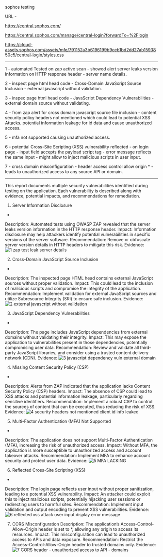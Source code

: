 sophos testing

URL - 

https://central.sophos.com/ 

https://central.sophos.com/manage/central-login?forwardTo=%2Flogin

https://cloud-assets.sophos.com/assets/mfe/791152a3b6196199b9ceb1bd2dd27ab1593850c5/central-login/styles.css

---------------------------

1 - automated Tested on zap active scan - showed alert server leaks version information on HTTP response header - server name details.

2 - inspect page html head code - Cross-Domain JavaScript Source Inclusion - external javascript without validation.

3 - inspec page html head code - JavaScript Dependency Vulnerabilities - external domain source without validating.

4 - from zap alert for cross domain javascript source file inclusion - content security policy headers not mentioned which could lead to potential XSS Attacks. 
potential information leakage for id data and cause unauthorized access. 

5 - mfa not supported causing unauthorized access.

6 - potential Cross-Site Scripting (XSS) vulnerability reflected - on login page - input field accepts the payload script tag - error message reflects the same input - might allow to inject malicious scripts in user input. 

7 - cross domain misconfiguration - header access control allow origin * - leads to unauthorized access to any source API or domain. 

------------------------------------------------------------------------

This report documents multiple security vulnerabilities identified during testing on the application. Each vulnerability is described along with evidence, potential impacts, and recommendations for remediation.

1. Server Information Disclosure
-
Description: Automated tests using OWASP ZAP revealed that the server leaks version information in the HTTP response header.
Impact: Information disclosure may help attackers identify potential vulnerabilities in specific versions of the server software.
Recommendation: Remove or obfuscate server version details in HTTP headers to mitigate this risk.
Evidence: ![1 zap test leak server details](https://github.com/user-attachments/assets/51f0a165-4ce9-4720-b13b-bbc9a566167d)

2. Cross-Domain JavaScript Source Inclusion
-
Description: The inspected page HTML head contains external JavaScript sources without proper validation.
Impact: This could lead to the inclusion of malicious scripts and compromise the integrity of the application.
Recommendation: Implement validation for external JavaScript sources and utilize Subresource Integrity (SRI) to ensure safe inclusion.
Evidence: ![2 external javascript without validation](https://github.com/user-attachments/assets/2df05fec-8e51-4b06-9342-39d7626ce3d1)

3. JavaScript Dependency Vulnerabilities
-
Description: The page includes JavaScript dependencies from external domains without validating their integrity.
Impact: This may expose the application to vulnerabilities present in those dependencies, potentially compromising user data.
Recommendation: Review and validate all third-party JavaScript libraries, and consider using a trusted content delivery network (CDN).
Evidence: ![3 javascript dependency vuln external domain](https://github.com/user-attachments/assets/da0e8243-0d4b-4dbe-a890-923f8c5ec0aa)

4. Missing Content Security Policy (CSP)
-
Description: Alerts from ZAP indicated that the application lacks Content Security Policy (CSP) headers.
Impact: The absence of CSP could lead to XSS attacks and potential information leakage, particularly regarding sensitive identifiers.
Recommendation: Implement a robust CSP to control the sources of content that can be executed, thus reducing the risk of XSS.
Evidence: ![4 security headers not mentioned   client id info leaked](https://github.com/user-attachments/assets/990ec7d9-9e43-4083-b884-ddf122ba97fb)

5. Multi-Factor Authentication (MFA) Not Supported
-
Description: The application does not support Multi-Factor Authentication (MFA), increasing the risk of unauthorized access.
Impact: Without MFA, the application is more susceptible to unauthorized access and account takeover attacks.
Recommendation: Implement MFA to enhance account security and protect user data.
Evidence: ![5 MFA LACKING](https://github.com/user-attachments/assets/0fc4574c-69a3-48c5-b0ae-94bab885427d)

6. Reflected Cross-Site Scripting (XSS)
-
Description: The login page reflects user input without proper sanitization, leading to a potential XSS vulnerability.
Impact: An attacker could exploit this to inject malicious scripts, potentially hijacking user sessions or redirecting users to harmful sites.
Recommendation: Implement input validation and output encoding to prevent XSS vulnerabilities.
Evidence: ![6 reflected xss attack user input display error message](https://github.com/user-attachments/assets/2070ffd9-889d-48cd-81e5-4faede58c059)

7. CORS Misconfiguration
Description: The application’s Access-Control-Allow-Origin header is set to *, allowing any origin to access its resources.
Impact: This misconfiguration can lead to unauthorized access to APIs and data exposure.
Recommendation: Restrict the Access-Control-Allow-Origin header to trusted domains only.
Evidence: ![7 CORS header - unauthorized access to API - domains](https://github.com/user-attachments/assets/ec8bb199-41b0-4c34-908d-66b2d7e6a82e)





